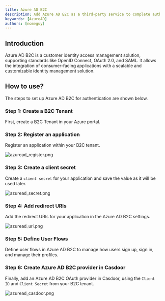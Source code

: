 ```yaml
---
title: Azure AD B2C
description: Add Azure AD B2C as a third-party service to complete authentication
keywords: [AzureAD]
authors: [nomeguy]
---
```


## Introduction

Azure AD B2C is a customer identity access management solution, supporting standards like OpenID Connect, OAuth 2.0, and SAML. It allows the integration of consumer-facing applications with a scalable and customizable identity management solution.

## How to use?

The steps to set up Azure AD B2C for authentication are shown below.

### Step 1: Create a B2C Tenant

First, create a B2C Tenant in your Azure portal.

### Step 2: Register an application

Register an application within your B2C tenant.

![azuread_register.png](/img/providers/OAuth/azuread_register.png)

### Step 3: Create a client secret

Create a `client secret` for your application and save the value as it will be used later.

![azuread_secret.png](/img/providers/OAuth/azuread_secret.png)

### Step 4: Add redirect URIs

Add the redirect URIs for your application in the Azure AD B2C settings.

![azuread_uri.png](/img/providers/OAuth/azuread_uri.png)

### Step 5: Define User Flows

Define user flows in Azure AD B2C to manage how users sign up, sign in, and manage their profiles.

### Step 6: Create Azure AD B2C provider in Casdoor

Finally, add an Azure AD B2C OAuth provider in Casdoor, using the `Client ID` and `Client Secret` from your B2C tenant.

![azuread_casdoor.png](/img/providers/OAuth/azuread_casdoor.png)

